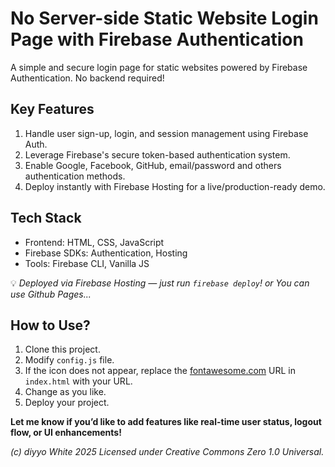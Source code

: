 # No Server-side Static Website Login Page with Firebase Authentication
A simple and secure login page for static websites powered by Firebase Authentication. No backend required!

## Key Features
 1. Handle user sign-up, login, and session management using Firebase Auth.
2. Leverage Firebase's secure token-based authentication system.
3. Enable Google, Facebook, GitHub, email/password and others authentication methods.
4. Deploy instantly with Firebase Hosting for a live/production-ready demo.

## Tech Stack
-   Frontend: HTML, CSS, JavaScript
-   Firebase SDKs: Authentication, Hosting
-   Tools: Firebase CLI, Vanilla JS

💡 _Deployed via Firebase Hosting — just run `firebase deploy`! or You can use Github Pages..._

## How to Use?
1. Clone this project.
2. Modify `config.js` file.
3. If the icon does not appear, replace the [fontawesome.com](fontawesome.com) URL in `index.html` with your URL.
4. Change as you like.
5. Deploy your project.

**Let me know if you’d like to add features like real-time user status, logout flow, or UI enhancements!**

*(c) diyyo White 2025 Licensed under Creative Commons Zero 1.0 Universal.*
